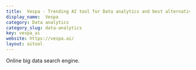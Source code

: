 ```yaml
---
title:  Vespa - Trending AI tool for Data analytics and best alternatives
display_name:  Vespa
category: Data analytics
category_slug: data-analytics
key: vespa_ai
website: https://vespa.ai/
layout: aitool
---
```


Online big data search engine.
